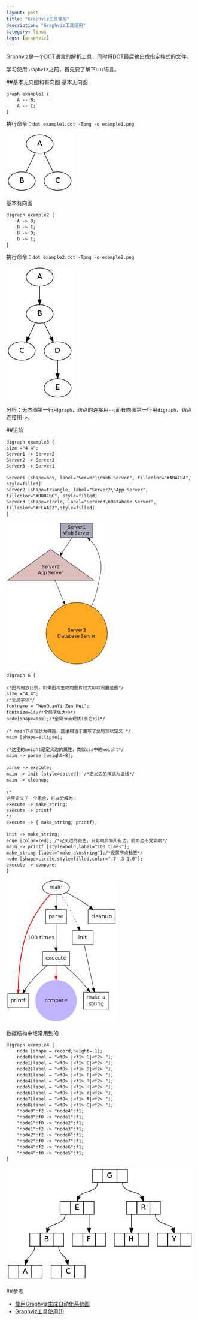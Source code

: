 ```yaml
---
layout: post
title: "Graphviz工具使用"
description: "Graphviz工具使用"
category: linux
tags: [graphviz]
---
```


Graphviz是一个DOT语言的解析工具，同时将DOT最后输出成指定格式的文件。

学习使用`Graphviz`之前，首先要了解下`DOT`语言。


##基本无向图和有向图
基本无向图

    graph example1 {
        A -- B;
        A -- C;
    }

执行命令：`dot example1.dot -Tpng -o example1.png`

![example1](/assets/images/example1.png)

基本有向图

    digraph example2 {
        A -> B;
        B -> C;
        B -> D;
        D -> E;
    }

执行命令：`dot example2.dot -Tpng -o example2.png`

![example2](/assets/images/example2.png)

分析：无向图第一行用`graph`，结点的连接用`--`;而有向图第一行用`digraph`，结点连接用`->`。

##进阶

    digraph example3 {
    size ="4,4";
    Server1 -> Server2
    Server2 -> Server3
    Server3 -> Server1
    
    Server1 [shape=box, label="Server1\nWeb Server", fillcolor="#ABACBA", style=filled]
    Server2 [shape=triangle, label="Server2\nApp Server", fillcolor="#DDBCBC", style=filled]
    Server3 [shape=circle, label="Server3\nDatabase Server", fillcolor="#FFAA22",style=filled]
    }

![example3](/assets/images/example3.png)

    digraph G {
     
    /*图片缩放比例，如果图片生成的图片较大可以设置范围*/
    size ="4,4";
    /*全局字体*/
    fontname = "WenQuanYi Zen Hei";
    fontsize=14;/*全局字体大小*/
    node[shape=box];/*全局节点现状(长方形)*/
     
    /* main节点现状为椭圆，这里相当于重写了全局现状定义 */
    main [shape=ellipse]; 
     
    /*这里的weight是定义边的属性，类似css中的weight*/
    main -> parse [weight=8]; 
     
    parse -> execute;
    main -> init [style=dotted]; /*定义边的样式为虚线*/
    main -> cleanup;
     
    /*
    这里定义了一个组合，可以分解为：
    execute -> make_string;
    execute -> printf
    */
    execute -> { make_string; printf};
     
    init -> make_string;
    edge [color=red]; /*定义边的颜色，只影响后面所有边，前面边不受影响*/
    main -> printf [style=bold,label="100 times"];
    make_string [label="make a\nstring"];/*设置节点标签*/
    node [shape=circle,style=filled,color=".7 .3 1.0"];
    execute -> compare;
    }

![G](/assets/images/G.png)

数据结构中经常用到的

    digraph example4 {
    	node [shape = record,height=.1];
    	node0[label = "<f0> |<f1> G|<f2> "];
    	node1[label = "<f0> |<f1> E|<f2> "];
    	node2[label = "<f0> |<f1> B|<f2> "];
    	node3[label = "<f0> |<f1> F|<f2> "];
    	node4[label = "<f0> |<f1> R|<f2> "];
    	node5[label = "<f0> |<f1> H|<f2> "];
    	node6[label = "<f0> |<f1> Y|<f2> "];
    	node7[label = "<f0> |<f1> A|<f2> "];
    	node8[label = "<f0> |<f1> C|<f2> "];
    	"node0":f2 -> "node4":f1;
    	"node0":f0 -> "node1":f1;
    	"node1":f0 -> "node2":f1;
    	"node1":f2 -> "node3":f1;
    	"node2":f2 -> "node8":f1;
    	"node2":f0 -> "node7":f1;
    	"node4":f2 -> "node6":f1;
    	"node4":f0 -> "node5":f1;
    }

![example4](/assets/images/example4.png)


##参考
* [使用Graphviz生成自动化系统图](http://www.ibm.com/developerworks/cn/aix/library/au-aix-graphviz/)
* [Graphviz工具使用(1)](http://www.xiebiao.com/blog/?p=1006)
